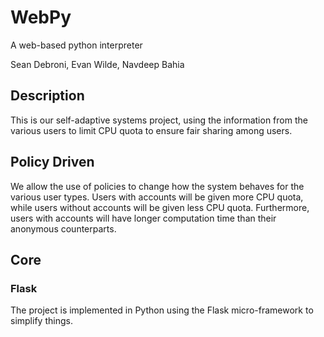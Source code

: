 # WebPy
A web-based python interpreter

Sean Debroni, Evan Wilde, Navdeep Bahia

## Description

This is our self-adaptive systems project, using the information from the
various users to limit CPU quota to ensure fair sharing among users.

## Policy Driven

We allow the use of policies to change how the system behaves for the various
user types. Users with accounts will be given more CPU quota, while users
without accounts will be given less CPU quota. Furthermore, users with accounts
will have longer computation time than their anonymous counterparts.

## Core

### Flask
The project is implemented in Python using the Flask micro-framework to
simplify things.

